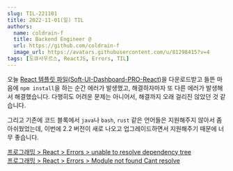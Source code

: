 ```yaml
---
slug: TIL-221101
title: 2022-11-01(일) TIL
authors:
  name: coldrain-f
  title: Backend Engineer @
  url: https://github.com/coldrain-f
  image_url: https://avatars.githubusercontent.com/u/81298415?v=4
tags: [도큐사우르스, ReactJS, Errors, TIL]
---
```

<!-- [](http://coldrain-f.netlify.app) <br/> -->

오늘 [React 템플릿 파일(Soft-UI-Dashboard-PRO-React)](https://www.creative-tim.com/product/soft-ui-dashboard-pro-react)을 
다운로드받고 들뜬 마음에 `npm install`을 하는 순간 에러가 발생했고,
해결하자마자 또 다른 에러가 발생해서 해결했습니다.
다행히도 어려운 문제는 아니어서, 해결까지 오래 걸리진 않았던 것 같습니다.

그리고 기존에 코드 블록에서 `java`나 `bash`, `rust` 같은 언어들은 지원해주지 않아서 좀 아쉬웠었는데,
이번에 2.2 버전이 새로 나오고 업그레이드하면서 지원해주기 때문에 너무 좋습니다.


[프로그래밍 > React > Errors > unable to resolve dependency tree](https://coldrain-f.netlify.app/programming/React/Errors/unable%20to%20resolve%20dependency%20tree) <br />
[프로그래밍 > React > Errors > Module not found Cant resolve](https://coldrain-f.netlify.app/programming/React/Errors/Module%20not%20found%20Cant%20resolve)